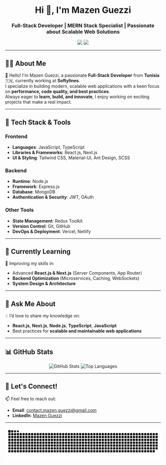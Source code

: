 <h1 align="center">Hi 👋, I'm Mazen Guezzi</h1>

<h3 align="center">Full-Stack Developer | MERN Stack Specialist | Passionate about Scalable Web Solutions</h3>

<p align="center">
  <a href="mailto:contact.mazen.guezzi@gmail.com"><img src="https://img.shields.io/badge/Email-D14836?style=for-the-badge&logo=gmail&logoColor=white"></a>
  <a href="https://linkedin.com/in/mazen-guezzi"><img src="https://img.shields.io/badge/LinkedIn-0077B5?style=for-the-badge&logo=linkedin&logoColor=white"></a>
</p>

---

## 👨‍💻 About Me

🚀 Hello! I'm Mazen Guezzi, a passionate **Full-Stack Developer** from **Tunisia** 🇹🇳, currently working at **Softylines**.  
I specialize in building modern, scalable web applications with a keen focus on **performance, code quality, and best practices**.  
Always eager to **learn, build, and innovate**, I enjoy working on exciting projects that make a real impact.  

---

## 🔧 Tech Stack & Tools

### **Frontend**
- **Languages**: JavaScript, TypeScript  
- **Libraries & Frameworks**: React.js, Next.js  
- **UI & Styling**: Tailwind CSS, Material-UI, Ant Design, SCSS  

### **Backend**
- **Runtime**: Node.js  
- **Framework**: Express.js  
- **Database**: MongoDB  
- **Authentication & Security**: JWT, OAuth  

### **Other Tools**
- **State Management**: Redux Toolkit  
- **Version Control**: Git, GitHub  
- **DevOps & Deployment**: Vercel, Netlify  

---

## 🌱 Currently Learning

📌 Improving my skills in:  
- Advanced **React.js & Next.js** (Server Components, App Router)  
- **Backend Optimization** (Microservices, Caching, WebSockets)  
- **System Design & Architecture**  

---

## 💬 Ask Me About  
💡 I’d love to share my knowledge on:  
- **React.js**, **Next.js**, **Node.js**, **TypeScript**, **JavaScript**  
- Best practices for **scalable and maintainable web applications**  

---

## 📊 GitHub Stats  

<div align="center">
  <img src="https://github-readme-stats.vercel.app/api?username=Mazen-Guezzi&show_icons=true&count_private=true&theme=dracula&hide_border=false" height="160" alt="GitHub Stats" />
  <img src="https://github-readme-stats.vercel.app/api/top-langs/?username=Mazen-Guezzi&layout=compact&langs_count=6&theme=dracula&hide_border=false" height="160" alt="Top Languages" />
</div>

---

## 🚀 Let's Connect!  
📫 Feel free to reach out:  
- **Email**: [contact.mazen.guezzi@gmail.com](mailto:contact.mazen.guezzi@gmail.com)  
- **LinkedIn**: [Mazen Guezzi](https://linkedin.com/in/mazen-guezzi)  

---

<p align="center">
  <img src="https://github.com/Mazen-Guezzi/Mazen-Guezzi/blob/output/github-snake-dark.svg" alt="GitHub Contribution Snake" />
</p>
